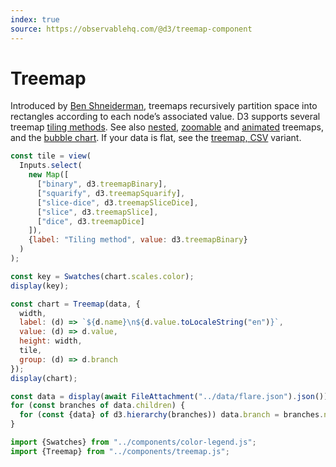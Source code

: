```yaml
---
index: true
source: https://observablehq.com/@d3/treemap-component
---
```


# Treemap

Introduced by [Ben Shneiderman](http://www.cs.umd.edu/hcil/treemap-history/), treemaps recursively partition space into rectangles according to each node’s associated value. D3 supports several treemap [tiling methods](https://d3js.org/d3-hierarchy/treemap#treemap-tiling). See also [nested](./nested-treemap), [zoomable](./zoomable-treemap) and [animated](./animated-treemap) treemaps, and the [bubble chart](./bubble-chart). If your data is flat, see the [treemap, CSV](https://observablehq.com/@d3/treemap-stratify) variant.

```js
const tile = view(
  Inputs.select(
    new Map([
      ["binary", d3.treemapBinary],
      ["squarify", d3.treemapSquarify],
      ["slice-dice", d3.treemapSliceDice],
      ["slice", d3.treemapSlice],
      ["dice", d3.treemapDice]
    ]),
    {label: "Tiling method", value: d3.treemapBinary}
  )
);
```

```js
const key = Swatches(chart.scales.color);
display(key);
```

```js echo
const chart = Treemap(data, {
  width,
  label: (d) => `${d.name}\n${d.value.toLocaleString("en")}`,
  value: (d) => d.value,
  height: width,
  tile,
  group: (d) => d.branch
});
display(chart);
```

```js echo
const data = display(await FileAttachment("../data/flare.json").json());
for (const branches of data.children) {
  for (const {data} of d3.hierarchy(branches)) data.branch = branches.name;
}
```

```js echo
import {Swatches} from "../components/color-legend.js";
import {Treemap} from "../components/treemap.js";
```
